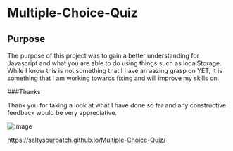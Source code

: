 # Multiple-Choice-Quiz

## Purpose

The purpose of this project was to gain a better understanding for Javascript and what you are able to do using things such as localStorage. While I know this is not something that I have an aazing grasp on YET, it is something that I am working towards fixing and will improve my skills on. 

###Thanks 

Thank you for taking a look at what I have done so far and any constructive feedback would be very appreciative. 

![image](https://user-images.githubusercontent.com/114556506/215346435-4cf6793a-796e-4f48-a383-03556094aef2.png)

https://saltysourpatch.github.io/Multiple-Choice-Quiz/
